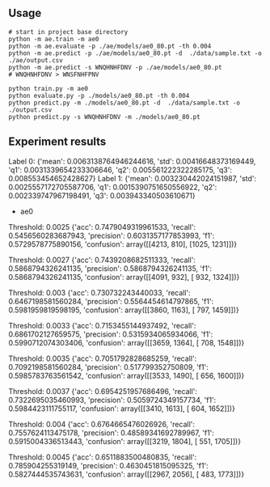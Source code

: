 ## Usage

```
# start in project base directory
python -m ae.train -m ae0
python -m ae.evaluate -p ./ae/models/ae0_80.pt -th 0.004
python -m ae.predict -p ./ae/models/ae0_80.pt -d  ./data/sample.txt -o ./ae/output.csv
python -m ae.predict -s WNQHNHFDNV -p ./ae/models/ae0_80.pt
# WNQHNHFDNV > WNSFNHFPNV
```
```
python train.py -m ae0
python evaluate.py -p ./models/ae0_80.pt -th 0.004
python predict.py -m ./models/ae0_80.pt -d  ./data/sample.txt -o ./output.csv
python predict.py -s WNQHNHFDNV -m ./models/ae0_80.pt
```
## Experiment results

Label 0: {'mean': 0.0063138764946244616, 'std': 0.00416648373169449, 'q1': 0.0031339654233306646, 'q2': 0.005561222322285175, 'q3': 0.008553454652428627}
Label 1: {'mean': 0.003230442024151987, 'std': 0.0025557172705587706, 'q1': 0.0015390751650556922, 'q2': 0.002339747967198491, 'q3': 0.003943340503610671}

- ae0

Threshold: 0.0025
 {'acc': 0.7479049319961533, 'recall': 0.5456560283687943, 'precision': 0.6031357177853993, 'f1': 0.5729578775890156, 'confusion': array([[4213,  810],
       [1025, 1231]])}

Threshold: 0.0027
 {'acc': 0.7439208682511333, 'recall': 0.5868794326241135, 'precision': 0.5868794326241135, 'f1': 0.5868794326241135, 'confusion': array([[4091,  932],
       [ 932, 1324]])}

Threshold: 0.003
 {'acc': 0.730732243440033, 'recall': 0.6467198581560284, 'precision': 0.5564454614797865, 'f1': 0.5981959819598195, 'confusion': array([[3860, 1163],
       [ 797, 1459]])}

Threshold: 0.0033
 {'acc': 0.7153455144937492, 'recall': 0.6861702127659575, 'precision': 0.5315934065934066, 'f1': 0.5990712074303406, 'confusion': array([[3659, 1364],
       [ 708, 1548]])}

Threshold: 0.0035
 {'acc': 0.7051792828685259, 'recall': 0.7092198581560284, 'precision': 0.517799352750809, 'f1': 0.5985783763561542, 'confusion': array([[3533, 1490],
       [ 656, 1600]])}

Threshold: 0.0037
 {'acc': 0.6954251957686496, 'recall': 0.7322695035460993, 'precision': 0.5059724349157734, 'f1': 0.5984423111755117, 'confusion': array([[3410, 1613],
       [ 604, 1652]])}

Threshold: 0.004
 {'acc': 0.6764665476026926, 'recall': 0.7557624113475178, 'precision': 0.48589341692789967, 'f1': 0.5915004336513443, 'confusion': array([[3219, 1804],
       [ 551, 1705]])}

Threshold: 0.0045
 {'acc': 0.6511883500480835, 'recall': 0.785904255319149, 'precision': 0.4630451815095325, 'f1': 0.5827444535743631, 'confusion': array([[2967, 2056],
       [ 483, 1773]])}

